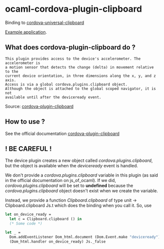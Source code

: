 # ocaml-cordova-plugin-clipboard

Binding to
[cordova-universal-clipboard](https://github.com/VersoSolutions/CordovaClipboard)

[Example
application](https://github.com/dannywillems/ocaml-cordova-plugin-clipboard-example).

## What does cordova-plugin-clipboard do ?

```
This plugin provides access to the device's accelerometer. The accelerometer is
a motion sensor that detects the change (delta) in movement relative to the
current device orientation, in three dimensions along the x, y, and z axis.
Access is via a global cordova.plugins.clipboard object.
Although the object is attached to the global scoped navigator, it is not
available until after the deviceready event.
```

Source: [cordova-plugin-clipboard](https://github.com/VersoSolutions/CordovaClipboard)

## How to use ?

See the official documentation
[cordova-plugin-clipboard](https://github.com/VersoSolutions/CordovaClipboard)

## ! BE CAREFUL !

The device plugin creates a new object called *cordova.plugins.clipboard*, but the object is
available when the *deviceready* event is handled.

We don't provide a *cordova.plugins.clipboard* variable in this plugin (as said in the official
documentation on js_of_ocaml). If we did, *cordova.plugins.clipboard* will be set to **undefined**
because the *cordova.plugins.clipboard* object doesn't exist when we create the variable.

Instead, we provide a function *Clipboard.clipboard* of type unit -> Clipboard.clipboard
Js.t which does the binding when you call it.
So, use

```OCaml
let on_device_ready =
  let c = Clipboard.clipboard () in
  (* Some code *)

let _ =
  Dom.addEventListener Dom_html.document (Dom.Event.make "deviceready")
  (Dom_html.handler on_device_ready) Js._false
```
